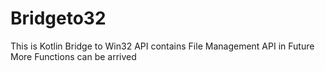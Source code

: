 # Bridgeto32
This is Kotlin Bridge to Win32 API contains File Management API in Future More Functions can be arrived
